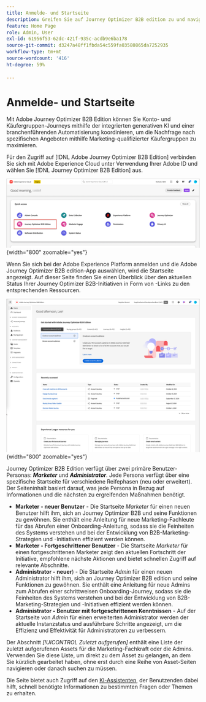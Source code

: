 ```yaml
---
title: Anmelde- und Startseite
description: Greifen Sie auf Journey Optimizer B2B edition zu und navigieren Sie zu personalisierten Startseiten - verschiedene Ansichten für Marketing-Fachleute und Administratoren mit Schnellzugriff und KI-Assistent.
feature: Home Page
role: Admin, User
exl-id: 61956f53-62dc-421f-935c-acdb9e6ba178
source-git-commit: d3247a48ff1fbda54c559fa03580865da7252935
workflow-type: tm+mt
source-wordcount: '416'
ht-degree: 59%

---
```


# Anmelde- und Startseite

Mit Adobe Journey Optimizer B2B Edition können Sie Konto- und Käufergruppen-Journeys mithilfe der integrierten generativen KI und einer branchenführenden Automatisierung koordinieren, um die Nachfrage nach spezifischen Angeboten mithilfe Marketing-qualifizierter Käufergruppen zu maximieren.

<!-- Requirements?
-->
Für den Zugriff auf [!DNL Adobe Journey Optimizer B2B Edition] verbinden Sie sich mit Adobe Experience Cloud unter Verwendung Ihrer Adobe ID und wählen Sie [!DNL Journey Optimizer B2B Edition] aus.

![Adobe Experience Platform-Anwendungen](./assets/experience-cloud-apps.png){width="800" zoomable="yes"}

Wenn Sie sich bei der Adobe Experience Platform anmelden und die Adobe Journey Optimizer B2B edition-App auswählen, wird die Startseite angezeigt. Auf dieser Seite finden Sie einen Überblick über den aktuellen Status Ihrer Journey Optimizer B2B-Initiativen in Form von <!-- refined insights and-->-Links zu den entsprechenden Ressourcen. <!-- It also provides information about the ideal next action to take and where to find the comprehensive set of tutorials and documentation. -->

![Startseite von Journey Optimizer B2B Edition](./assets/home-page.png){width="800" zoomable="yes"}

Journey Optimizer B2B Edition verfügt über zwei primäre Benutzer-Personas: _**Marketer**_ und _**Administrator**_. Jede Persona verfügt über eine spezifische Startseite für verschiedene Reifephasen (neu oder erweitert). Der Seiteninhalt basiert darauf, was jede Persona in Bezug auf Informationen und die nächsten zu ergreifenden Maßnahmen benötigt.

* **Marketer - neuer Benutzer** - Die Startseite _Marketer_ für einen neuen Benutzer hilft ihm, sich an Journey Optimizer B2B und seine Funktionen zu gewöhnen. Sie enthält eine Anleitung für neue Marketing-Fachleute für das Abrufen einer Onboarding-Anleitung, sodass sie die Feinheiten des Systems verstehen und bei der Entwicklung von B2B-Marketing-Strategien und -Initiativen effizient werden können.
* **Marketer - Fortgeschrittener Benutzer** - Die Startseite _Marketer_ für einen fortgeschrittenen Marketer zeigt den aktuellen Fortschritt der Initiative, empfohlene nächste Aktionen und bietet schnellen Zugriff auf relevante Abschnitte.
* **Administrator - neuer**) - Die Startseite _Admin_ für einen neuen Administrator hilft ihm, sich an Journey Optimizer B2B edition und seine Funktionen zu gewöhnen. Sie enthält eine Anleitung für neue Admins zum Abrufen einer schrittweisen Onboarding-Journey, sodass sie die Feinheiten des Systems verstehen und bei der Entwicklung von B2B-Marketing-Strategien und -Initiativen effizient werden können.
* **Administrator - Benutzer mit fortgeschrittenen Kenntnissen** - Auf der Startseite von _Admin_ für einen erweiterten Administrator werden der aktuelle Instanzstatus und ausführbare Schritte angezeigt, um die Effizienz und Effektivität für Administratoren zu verbessern.

Der Abschnitt _[!UICONTROL Zuletzt aufgerufen]_ enthält eine Liste der zuletzt aufgerufenen Assets für die Marketing-Fachkraft oder die Admins. Verwenden Sie diese Liste, um direkt zu dem Asset zu gelangen, an dem Sie kürzlich gearbeitet haben, ohne erst durch eine Reihe von Asset-Seiten navigieren oder danach suchen zu müssen.

Die Seite bietet auch Zugriff auf den [KI-Assistenten](./ai-assistant/ai-assistant-overview.md), der Benutzenden dabei hilft, schnell benötigte Informationen zu bestimmten Fragen oder Themen zu erhalten.<!-- and to obtain specific recommendations for their challenges or objectives-->

<!-- 

## Marketer - new user

The Marketer home page for a new user consists of three rows that assist the marketer in getting accustomed to Journey Optimizer B2B and its capabilities. It also provides a view of the latest journeys that have been created, which can serve as a starting point for a new user.

The first row consists of a guided walkthrough for the new marketer to obtain an onboarding walkthrough so that they can understand the nuances of the system and become efficient in developing B2B marketing strategies and initiatives.

The second row consists of the recent AJO B2B journeys that have been created across the platform so that the marketer can get inspiration for the best practices to create an account journey.

The third row consists of the learning resources that can help a marketer gain more information on a specific topic.

## Marketer - advanced user

The Marketer home page for an advanced marketer consists of four rows that assists the marketer in obtaining more information on the current progress of the initiatives and on specific actions and on the next best action to be taken along with quick access to relevant sections.

The first row consists of the next set of actions that a B2B marketer can take based on the previous actions taken and the current state of the initiative, which provides a prompt for the user to make the next move that would align to the objective of the initiatives and help them reach the goals quickly.

The second row consists of the most recent assets accessed by the marketer to make it easier for the marketer to locate them and make updates to the same.

The third row consists of the Key Performance Indicators that can help the marketer gauge the overall performance of the marketing initiatives.

The fourth row consists of the learning resources that can help a marketer gain more information on a specific topic.

## Administrator - new user

The _Admin_ home page for a new administrator consists of three rows that assists the administrator in getting accustomed to Journey Optimizer B2B Edition and its capabilities, and provides a view of the latest journeys that have been created that can serve as a starting point for a new user.

The first row consists of a guided walkthrough for the new marketer to obtain a step-by-step onboarding journey to understand the nuances of the system and become efficient in developing B2B marketing strategies and initiatives with AJO B2B.

The second row consists of the recent assets used by the B2B marketers in a single table to make it easier for the administrator to know which assets are currently under focus.

The third row consists of the learning resources that would help an administrator gain more information on a specific topic.

## Administrator - advanced user

The _Admin_ home page for an advanced administrator consists of four rows that assists the administrator in obtaining more information about the current status of the instance and on specific actions that can be taken to make it more efficient and effective for the marketers.

The first row consists of the next set of actions that an administrator can take based on the previous actions taken and the current state of the instance. It serves as a prompt for the administrator to make the necessary updates to the parameters of the instances such as user permissions or any specific module configurations.

The second row consists of the recent assets used by the B2B marketers in a single table to make it easier for the administrator to know which assets are currently under focus.

The third row consists of the Key Performance Indicators that would help the administrators gauge the progress of the instance in terms of operational parameters such as users and usage.

The fourth row consists of the learning resources that would help the administrator gain more information on a specific topic.

-->